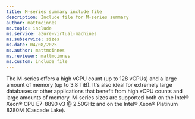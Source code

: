 ```yaml
---
title: M-series summary include file
description: Include file for M-series summary
author: mattmcinnes
ms.topic: include
ms.service: azure-virtual-machines
ms.subservice: sizes
ms.date: 04/08/2025
ms.author: mattmcinnes
ms.reviewer: mattmcinnes
ms.custom: include file
---
```

The M-series offers a high vCPU count (up to 128 vCPUs) and a large amount of memory (up to 3.8 TiB). It's also ideal for extremely large databases or other applications that benefit from high vCPU counts and large amounts of memory. M-series sizes are supported both on the Intel® Xeon® CPU E7-8890 v3 @ 2.50GHz and on the Intel® Xeon® Platinum 8280M (Cascade Lake).
